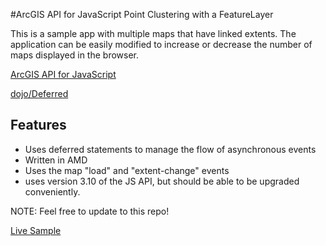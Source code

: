 #ArcGIS API for JavaScript Point Clustering with a FeatureLayer

This is a sample app with multiple maps that have linked extents.  The application can be easily modified to increase or decrease the number of maps displayed in the browser.

[ArcGIS API for JavaScript](https://developers.arcgis.com/javascript/)



[dojo/Deferred](http://dojotoolkit.org/reference-guide/1.9/dojo/Deferred.html)


## Features

* Uses deferred statements to manage the flow of asynchronous events
* Written in AMD
* Uses the map "load" and "extent-change" events
* uses version 3.10 of the JS API, but should be able to be upgraded conveniently.

NOTE: Feel free to update to this repo!

[Live Sample](http://esri.github.io/developer-support/web-js/multiple-maps/index.html)
